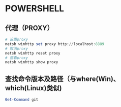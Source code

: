 # POWERSHELL

## 代理（PROXY）

```PowerShell
# 设置proxy
netsh winhttp set proxy http://localhost:8889
# 取消proxy
netsh winhttp reset proxy
# 查看proxy
netsh winhttp show proxy
```

## 查找命令版本及路径（与where(Win)、which(Linux)类似)

```PowerShell
Get-Command git
```
